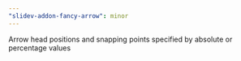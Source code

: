 ```yaml
---
"slidev-addon-fancy-arrow": minor
---
```


Arrow head positions and snapping points specified by absolute or percentage values

